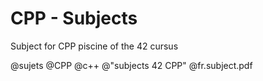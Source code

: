 # CPP - Subjects
Subject for CPP piscine of the 42 cursus

@sujets @CPP @c++ @"subjects 42 CPP" @fr.subject.pdf
